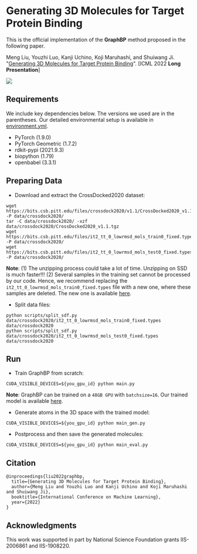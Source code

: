 # Generating 3D Molecules for Target Protein Binding
This is the official implementation of the **GraphBP** method proposed in the following paper.

Meng Liu, Youzhi Luo, Kanji Uchino, Koji Maruhashi, and Shuiwang Ji. "[Generating 3D Molecules for Target Protein Binding](https://arxiv.org/abs/2204.09410)". [ICML 2022 **Long Presentation**]

![](https://github.com/divelab/GraphBP/blob/main/assets/GraphBP.png)


## Requirements
We include key dependencies below. The versions we used are in the parentheses. Our detailed environmental setup is available in [environment.yml](https://github.com/divelab/GraphBP/blob/main/GraphBP/environment.yml).
* PyTorch (1.9.0)
* PyTorch Geometric (1.7.2)
* rdkit-pypi (2021.9.3)
* biopython (1.79)
* openbabel (3.3.1)


## Preparing Data
* Download and extract the CrossDocked2020 dataset:
```linux
wget https://bits.csb.pitt.edu/files/crossdock2020/v1.1/CrossDocked2020_v1.1.tgz -P data/crossdock2020/
tar -C data/crossdock2020/ -xzf data/crossdock2020/CrossDocked2020_v1.1.tgz
wget https://bits.csb.pitt.edu/files/it2_tt_0_lowrmsd_mols_train0_fixed.types -P data/crossdock2020/
wget https://bits.csb.pitt.edu/files/it2_tt_0_lowrmsd_mols_test0_fixed.types -P data/crossdock2020/
```
**Note**: (1) The unzipping process could take a lot of time. Unzipping on SSD is much faster!!! (2) Several samples in the training set cannot be processed by our code. Hence, we recommend replacing the `it2_tt_0_lowrmsd_mols_train0_fixed.types` 
file with a new one, where these samples are deleted. The new one is available [here](https://github.com/divelab/GraphBP/blob/main/GraphBP/data/crossdock2020/it2_tt_0_lowrmsd_mols_train0_fixed.types).

* Split data files:
```linux
python scripts/split_sdf.py data/crossdock2020/it2_tt_0_lowrmsd_mols_train0_fixed.types data/crossdock2020
python scripts/split_sdf.py data/crossdock2020/it2_tt_0_lowrmsd_mols_test0_fixed.types data/crossdock2020
```

## Run
* Train GraphBP from scratch:
```linux
CUDA_VISIBLE_DEVICES=${you_gpu_id} python main.py
```
**Note**: GraphBP can be trained on a `48GB GPU` with `batchsize=16`. Our trained model is available [here](https://github.com/divelab/GraphBP/blob/main/GraphBP/trained_model/model_33.pth).

* Generate atoms in the 3D space with the trained model:
```linux
CUDA_VISIBLE_DEVICES=${you_gpu_id} python main_gen.py
```

* Postprocess and then save the generated molecules:
```linux
CUDA_VISIBLE_DEVICES=${you_gpu_id} python main_eval.py
```


## Citation
```
@inproceedings{liu2022graphbp,
  title={Generating 3D Molecules for Target Protein Binding},
  author={Meng Liu and Youzhi Luo and Kanji Uchino and Koji Maruhashi and Shuiwang Ji},
  booktitle={International Conference on Machine Learning},
  year={2022}
}
```

## Acknowledgments
This work was supported in part by National Science Foundation grants IIS-2006861 and IIS-1908220.

